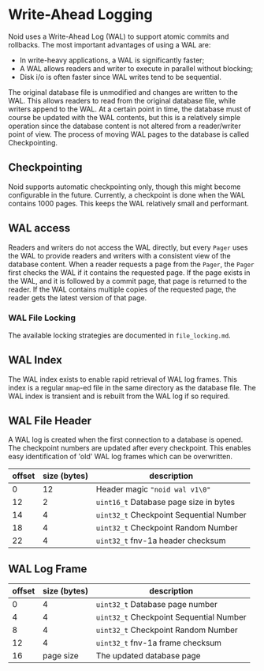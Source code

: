 # Write-Ahead Logging

Noid uses a Write-Ahead Log (WAL) to support atomic commits and rollbacks. The most important advantages of using
a WAL are:

* In write-heavy applications, a WAL is significantly faster;
* A WAL allows readers and writer to execute in parallel without blocking;
* Disk i/o is often faster since WAL writes tend to be sequential.

The original database file is unmodified and changes are written to the WAL. This allows readers to read from the
original database file, while writers append to the WAL. At a certain point in time, the database must of course
be updated with the WAL contents, but this is a relatively simple operation since the database content is not altered
from a reader/writer point of view. The process of moving WAL pages to the database is called Checkpointing.

## Checkpointing

Noid supports automatic checkpointing only, though this might become configurable in the future. Currently, a
checkpoint is done when the WAL contains 1000 pages. This keeps the WAL relatively small and performant.

## WAL access

Readers and writers do not access the WAL directly, but every `Pager` uses the WAL to provide readers and writers
with a consistent view of the database content. When a reader requests a page from the `Pager`, the `Pager` first
checks the WAL if it contains the requested page. If the page exists in the WAL, and it is followed by a commit page,
that page is returned to the reader. If the WAL contains multiple copies of the requested page, the reader gets
the latest version of that page.

### WAL File Locking

The available locking strategies are documented in `file_locking.md`.

## WAL Index

The WAL index exists to enable rapid retrieval of WAL log frames. This index is a regular `mmap`-ed file in the
same directory as the database file. The WAL index is transient and is rebuilt from the WAL log if so required.

## WAL File Header

A WAL log is created when the first connection to a database is opened. The checkpoint numbers are updated after
every checkpoint. This enables easy identification of 'old' WAL log frames which can be overwritten.

| offset | size (bytes) | description                             |
|--------|--------------|-----------------------------------------|
| 0      | 12           | Header magic `"noid wal v1\0"`          |
| 12     | 2            | `uint16_t` Database page size in bytes  |
| 14     | 4            | `uint32_t` Checkpoint Sequential Number |
| 18     | 4            | `uint32_t` Checkpoint Random Number     |
| 22     | 4            | `uint32_t` fnv-1a header checksum       |

## WAL Log Frame

| offset | size (bytes) | description                             |
|--------|--------------|-----------------------------------------|
| 0      | 4            | `uint32_t` Database page number         |
| 4      | 4            | `uint32_t` Checkpoint Sequential Number |
| 8      | 4            | `uint32_t` Checkpoint Random Number     |
| 12     | 4            | `uint32_t` fnv-1a frame checksum        |
| 16     | page size    | The updated database page               |